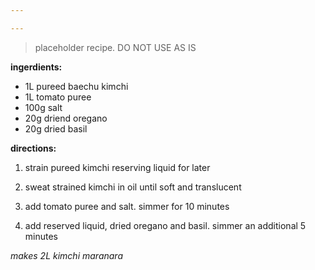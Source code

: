 ```yaml
---

---
```


> placeholder recipe. DO NOT USE AS IS

**ingerdients:**

- 1L pureed baechu kimchi
- 1L tomato puree 
- 100g salt
- 20g driend oregano
- 20g dried basil


**directions:**

1. strain pureed kimchi reserving liquid for later

2. sweat strained kimchi in oil until soft and translucent

3. add tomato puree and salt. simmer for 10 minutes

4. add reserved liquid, dried oregano and basil. simmer an additional 5 minutes

*makes 2L kimchi maranara*
